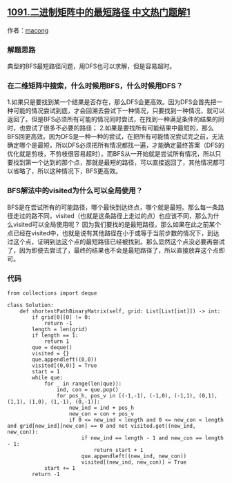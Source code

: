 ## [1091.二进制矩阵中的最短路径 中文热门题解1](https://leetcode.cn/problems/shortest-path-in-binary-matrix/solutions/100000/bfszui-duan-lu-jing-wen-ti-bfsdfsde-si-k-ngc5)

作者：[macong](https://leetcode.cn/u/macong)

### 解题思路
典型的BFS最短路径问题，用DFS也可以求解，但是容易超时。

### 在二维矩阵中搜索，什么时候用BFS，什么时候用DFS？
1.如果只是要找到某一个结果是否存在，那么DFS会更高效。因为DFS会首先把一种可能的情况尝试到底，才会回溯去尝试下一种情况，只要找到一种情况，就可以返回了。但是BFS必须所有可能的情况同时尝试，在找到一种满足条件的结果的同时，也尝试了很多不必要的路径；
2.如果是要找所有可能结果中最短的，那么BFS回更高效。因为DFS是一种一种的尝试，在把所有可能情况尝试完之前，无法确定哪个是最短，所以DFS必须把所有情况都找一遍，才能确定最终答案（DFS的优化就是剪枝，不剪枝很容易超时）。而BFS从一开始就是尝试所有情况，所以只要找到第一个达到的那个点，那就是最短的路径，可以直接返回了，其他情况都可以省略了，所以这种情况下，BFS更高效。

### BFS解法中的visited为什么可以全局使用？
BFS是在尝试所有的可能路径，哪个最快到达终点，哪个就是最短。那么每一条路径走过的路不同，visited（也就是这条路径上走过的点）也应该不同，那么为什么visited可以全局使用呢？
因为我们要找的是最短路径，那么如果在此之前某个点已经在visited中，也就是说有其他路径在小于或等于当前步数的情况下，到达过这个点，证明到达这个点的最短路径已经被找到。那么显然这个点没必要再尝试了，因为即便去尝试了，最终的结果也不会是最短路径了，所以直接放弃这个点即可。

### 代码

```python3
from collections import deque

class Solution:
    def shortestPathBinaryMatrix(self, grid: List[List[int]]) -> int:
        if grid[0][0] != 0:
            return -1
        length = len(grid)
        if length == 1:
            return 1
        que = deque()
        visited = {}
        que.appendleft((0,0))
        visited[(0,0)] = True
        start = 1
        while que:
            for _ in range(len(que)):
                ind, con = que.pop()
                for pos_h, pos_v in [(-1,-1), (-1,0), (-1,1), (0,1), (1,1), (1,0), (1,-1), (0,-1)]:
                    new_ind = ind + pos_h
                    new_con = con + pos_v
                    if 0 <= new_ind < length and 0 <= new_con < length and grid[new_ind][new_con] == 0 and not visited.get((new_ind, new_con)):
                        if new_ind == length - 1 and new_con == length - 1:
                            return start + 1
                        que.appendleft((new_ind, new_con))
                        visited[(new_ind, new_con)] = True
            start += 1
        return -1



```